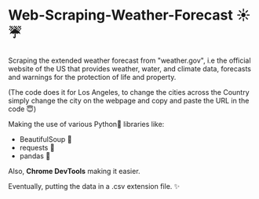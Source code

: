 # Web-Scraping-Weather-Forecast :sunny::umbrella:

Scraping the extended weather forecast from "weather.gov", i.e the official website of the US that provides weather, water, and climate data, forecasts and warnings for the protection of life and property.

(The code does it for Los Angeles, to change the cities across the Country simply change the city on the webpage and copy and paste the URL in the code :innocent:)

Making the use of various Python:snake: libraries like:

* BeautifulSoup :stew:
* requests :arrows_counterclockwise:
* pandas :panda_face:

Also, **Chrome DevTools** making it easier.

Eventually, putting the data in a .csv extension file. :sparkles:
